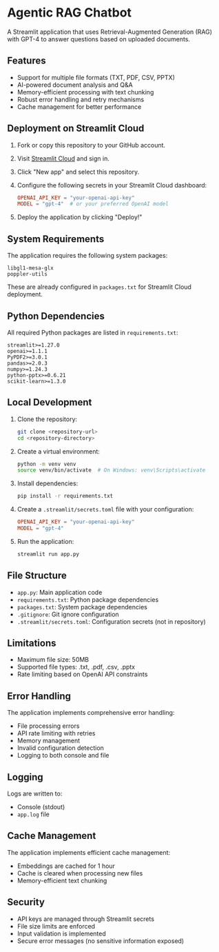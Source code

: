 # Agentic RAG Chatbot

A Streamlit application that uses Retrieval-Augmented Generation (RAG) with GPT-4 to answer questions based on uploaded documents.

## Features

- Support for multiple file formats (TXT, PDF, CSV, PPTX)
- AI-powered document analysis and Q&A
- Memory-efficient processing with text chunking
- Robust error handling and retry mechanisms
- Cache management for better performance

## Deployment on Streamlit Cloud

1. Fork or copy this repository to your GitHub account.

2. Visit [Streamlit Cloud](https://streamlit.io/cloud) and sign in.

3. Click "New app" and select this repository.

4. Configure the following secrets in your Streamlit Cloud dashboard:
   ```toml
   OPENAI_API_KEY = "your-openai-api-key"
   MODEL = "gpt-4"  # or your preferred OpenAI model
   ```

5. Deploy the application by clicking "Deploy!"

## System Requirements

The application requires the following system packages:
```
libgl1-mesa-glx
poppler-utils
```

These are already configured in `packages.txt` for Streamlit Cloud deployment.

## Python Dependencies

All required Python packages are listed in `requirements.txt`:
```
streamlit>=1.27.0
openai>=1.1.1
PyPDF2>=3.0.1
pandas>=2.0.3
numpy>=1.24.3
python-pptx>=0.6.21
scikit-learn>=1.3.0
```

## Local Development

1. Clone the repository:
   ```bash
   git clone <repository-url>
   cd <repository-directory>
   ```

2. Create a virtual environment:
   ```bash
   python -m venv venv
   source venv/bin/activate  # On Windows: venv\Scripts\activate
   ```

3. Install dependencies:
   ```bash
   pip install -r requirements.txt
   ```

4. Create a `.streamlit/secrets.toml` file with your configuration:
   ```toml
   OPENAI_API_KEY = "your-openai-api-key"
   MODEL = "gpt-4"
   ```

5. Run the application:
   ```bash
   streamlit run app.py
   ```

## File Structure

- `app.py`: Main application code
- `requirements.txt`: Python package dependencies
- `packages.txt`: System package dependencies
- `.gitignore`: Git ignore configuration
- `.streamlit/secrets.toml`: Configuration secrets (not in repository)

## Limitations

- Maximum file size: 50MB
- Supported file types: .txt, .pdf, .csv, .pptx
- Rate limiting based on OpenAI API constraints

## Error Handling

The application implements comprehensive error handling:
- File processing errors
- API rate limiting with retries
- Memory management
- Invalid configuration detection
- Logging to both console and file

## Logging

Logs are written to:
- Console (stdout)
- `app.log` file

## Cache Management

The application implements efficient cache management:
- Embeddings are cached for 1 hour
- Cache is cleared when processing new files
- Memory-efficient text chunking

## Security

- API keys are managed through Streamlit secrets
- File size limits are enforced
- Input validation is implemented
- Secure error messages (no sensitive information exposed)
